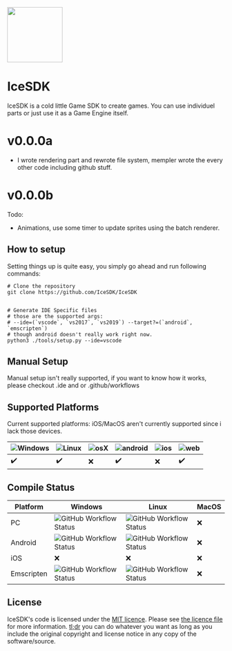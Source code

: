 <img src="./.assets/logo-primary.svg" width="128px"/>

# IceSDK

IceSDK is a cold little Game SDK to create games. You can use individuel parts or
just use it as a Game Engine itself.

# v0.0.0a
- I wrote rendering part and rewrote file system, mempler wrote the every other code including github stuff.

# v0.0.0b
Todo:
 - Animations, use some timer to update sprites using the batch renderer.

## How to setup

Setting things up is quite easy, you simply go ahead and run following commands:

```shell
# Clone the repository
git clone https://github.com/IceSDK/IceSDK


# Generate IDE Specific files
# those are the supported args:
# --ide=(`vscode`, `vs2017`, `vs2019`) --target?=(`android`, `emscripten`)
# though android doesn't really work right now.
python3 ./tools/setup.py --ide=vscode
```

## Manual Setup

Manual setup isn't really supported, if you want to know how it works,
please checkout .ide and or .github/workflows

## Supported Platforms

Current supported platforms:
iOS/MacOS aren't currently supported since i lack those devices.

| ![Windows](./.assets/windows_64x64.png) | ![Linux](./.assets/linux_64x64.png) | ![osX](./.assets/osx_64x64.png) | ![android](./.assets/android_64x64.png) | ![ios](./.assets/ios_64x64.png) | ![web](./.assets/wasm_64x64.png) |
| --------------------------------------- | ----------------------------------- | ------------------------------- | --------------------------------------- | ------------------------------- | -------------------------------- |
| :heavy_check_mark:                      | :heavy_check_mark:                  | :x:                             | :heavy_check_mark:                      | :x:                             | :heavy_check_mark:               |

## Compile Status

| Platform   | Windows                                                                                             | Linux                                                                                               | MacOS |
| ---------- | --------------------------------------------------------------------------------------------------- | --------------------------------------------------------------------------------------------------- | ----- |
| PC         | ![GitHub Workflow Status](https://github.com/IceSDK/IceSDK/workflows/PC%20Windows/badge.svg)       | ![GitHub Workflow Status](https://github.com/IceSDK/IceSDK/workflows/PC%20Linux/badge.svg)         | :x:   |
| Android    | ![GitHub Workflow Status](https://github.com/IceSDK/IceSDK/workflows/Win32%20Android/badge.svg)    | ![GitHub Workflow Status](https://github.com/IceSDK/IceSDK/workflows/Linux%20Android/badge.svg)    | :x:   |
| iOS        | :x:                                                                                                 | :x:                                                                                                 | :x:   |
| Emscripten | ![GitHub Workflow Status](https://github.com/IceSDK/IceSDK/workflows/Win32%20Emscripten/badge.svg) | ![GitHub Workflow Status](https://github.com/IceSDK/IceSDK/workflows/Linux%20Emscripten/badge.svg) | :x:   |

## License

IceSDK's code is licensed under the [MIT licence](https://opensource.org/licenses/MIT). Please see [the licence file](./LICENSE) for more information. [tl;dr](https://tldrlegal.com/license/mit-license) you can do whatever you want as long as you include the original copyright and license notice in any copy of the software/source.
